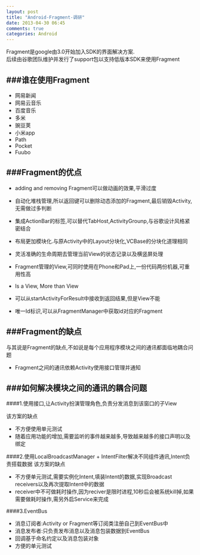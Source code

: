 ```yaml
---
layout: post
title: "Android-Fragment-调研"
date: 2013-04-30 06:45
comments: true
categories: Android
---
```


Fragment是google由3.0开始加入SDK的界面解决方案.  
后续由谷歌团队维护并发行了support包以支持低版本SDK来使用Fragment

###谁在使用Fragment
------------------

 * 网易新闻
 * 网易云音乐
 * 百度音乐
 * 多米
 * 豌豆荚
 * 小米app
 * Path
 * Pocket
 * Fuubo
 

###Fragment的优点
----------------
 * adding and removing Fragment可以做动画的效果,平滑过度

 * 自动化堆栈管理,所以返回键可以删除动态添加的Fragment,最后销毁Activity,无需做过多判断

 * 集成ActionBar的标签,可以替代TabHost,ActivityGrounp,与谷歌设计风格紧密结合

 * 布局更加模块化.与原Activity中的Layout分块化,VCBase的分块化道理相同

 * 灵活准确的生命周期去管理当前View的状态记录以及横竖屏处理

 * Fragment管理的View,可同时使用在Phone和Pad上,一份代码两份机器,可重用性高

 * Is a View, More than View

 * 可以从startActivityForResult中接收到返回结果,但是View不能

 * 唯一Id标识,可以从FragmentManager中获取id对应的Fragment

###Fragment的缺点
----------------
与其说是Fragment的缺点,不如说是每个应用程序模块之间的通讯都面临地耦合问题

* Fragment之间的通讯依赖Activity使用接口管理并通知

###如何解决模块之间的通讯的耦合问题
------------------------------

####1.使用接口,让Activity扮演管理角色,负责分发消息到该窗口的子View

该方案的缺点

 * 不方便使用单元测试
 * 随着应用功能的增加,需要监听的事件越来越多,导致越来越多的接口声明以及绑定

####2.使用LocalBroadcastManager + IntentFilter解决不同组件通讯,Intent负责搭载数据
该方案的缺点

* 不方便单元测试,需要实例化Intent,填装Intent的数据,实现Broadcast receivers以及再次提取Intent中的数据
* receiver中不可做耗时操作,因为reciver是限时进程,10秒后会被系统kill掉,如果需要做耗时操作,需另外启Service来完成

####3.EventBus
 * 消息订阅者:Activity or Fragment等订阅类注册自己到EventBus中  
 * 消息发布者:只负责发布消息以及消息包装数据到EventBus
 * 回调基于命名约定以及消息包装对象
 * 方便的单元测试
